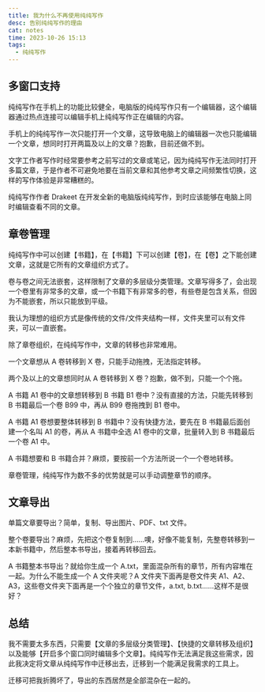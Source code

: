 ```yaml
---
title: 我为什么不再使用纯纯写作
desc: 告别纯纯写作的理由
cat: notes
time: 2023-10-26 15:13
tags:
  - 纯纯写作
---
```


## 多窗口支持

纯纯写作在手机上的功能比较健全，电脑版的纯纯写作只有一个编辑器，这个编辑器通过热点连接可以编辑手机上纯纯写作正在编辑的内容。

手机上的纯纯写作一次只能打开一个文章，这导致电脑上的编辑器一次也只能编辑一个文章，想同时打开两篇及以上的文章？抱歉，目前还做不到。

文字工作者写作时经常要参考之前写过的文章或笔记，因为纯纯写作无法同时打开多篇文章，于是作者不可避免地要在当前文章和其他参考文章之间频繁性切换，这样的写作体验是非常糟糕的。

纯纯写作作者 Drakeet 在开发全新的电脑版纯纯写作，到时应该能够在电脑上同时编辑查看不同的文章。

## 章卷管理

纯纯写作中可以创建【书籍】，在【书籍】下可以创建【卷】，在【卷】之下能创建文章，这就是它所有的文章组织方式了。

卷与卷之间无法嵌套，这样限制了文章的多层级分类管理。文章写得多了，会出现一个卷里有非常多的文章，或一个书籍下有非常多的卷，有些卷是包含关系，但因为不能嵌套，所以只能放到平级。

我认为理想的组织方式是像传统的文件/文件夹结构一样，文件夹里可以有文件夹，可以一直嵌套。

除了章卷组织，在纯纯写作中，文章的转移也非常难用。

一个文章想从 A 卷转移到 X 卷，只能手动拖拽，无法指定转移。

两个及以上的文章想同时从 A 卷转移到 X 卷？抱歉，做不到，只能一个个拖。

A 书籍 A1 卷中的文章想转移到 B 书籍 B1 卷中？没有直接的方法，只能先转移到 B 书籍最后一个卷 B99 中，再从 B99 卷拖拽到 B1 卷中。

A 书籍 A1 卷想要整体转移到 B 书籍中？没有快捷方法，要先在 B 书籍最后面创建一个名叫 A1 的卷，再从 A 书籍中全选 A1 卷中的文章，批量转入到 B 书籍最后一个卷 A1 中。

A 书籍想要和 B 书籍合并？麻烦，要按前一个方法所说一个一个卷地转移。

章卷管理，纯纯写作为数不多的优势就是可以手动调整章节的顺序。

## 文章导出

单篇文章要导出？简单，复制、导出图片、PDF、txt 文件。

整个卷要导出？麻烦，先把这个卷复制到……噢，好像不能复制，先整卷转移到一本新书籍中，然后整本书导出，接着再转移回去。

A 书籍整本书导出？就给你生成一个 A.txt，里面混杂所有的章节，所有内容堆在一起。为什么不能生成一个 A 文件夹呢？A 文件夹下面再是卷文件夹 A1、A2、A3，这些卷文件夹下面再是一个个独立的章节文件，a.txt, b.txt……这样不是很好？

## 总结

我不需要太多东西，只需要【文章的多层级分类管理】、【快捷的文章转移及组织】以及能够【开启多个窗口同时编辑多个文章】。纯纯写作无法满足我这些需求，因此我决定将文章从纯纯写作中迁移出去，迁移到一个能满足我需求的工具上。

迁移可把我折腾坏了，导出的东西居然是全部混杂在一起的。
